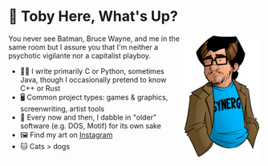 # 🤙 Toby Here, What's Up?

<img align="right" src="readme.png" alt="Techbro Toby">

You never see Batman, Bruce Wayne, and me in the same room but I assure you that I'm neither a psychotic vigilante nor a capitalist playboy.

* 👨‍💻 I write primarily C or Python, sometimes Java, though I occasionally pretend to know C++ or Rust
* 🖥️ Common project types: games & graphics, screenwriting, artist tools
* 💾 Every now and then, I dabble in "older" software (e.g. DOS, Motif) for its own sake
* 🖼️ Find my art on [Instagram](https://www.instagram.com/tobchende/ "Toby's Insta")
* 🐱 Cats > dogs
